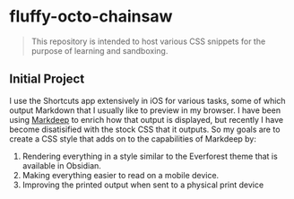 # fluffy-octo-chainsaw
> This repository is intended to host various CSS snippets for the purpose of learning and sandboxing.

## Initial Project

I use the Shortcuts app extensively in iOS for various tasks, some of which output Markdown that I usually like to preview in my browser. I have been using [Markdeep](https://casual-effects.com/markdeep/) to enrich how that output is displayed, but recently I have become disatisified with the stock CSS that it outputs. So my goals are to create a CSS style that adds on to the capabilities of Markdeep by:

1. Rendering everything in a style similar to the Everforest theme that is available in Obsidian.
2. Making everything easier to read on a mobile device.
3. Improving the printed output when sent to a physical print device
